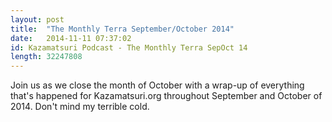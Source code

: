 ```yaml
---
layout: post
title:  "The Monthly Terra September/October 2014"
date:   2014-11-11 07:37:02
id: Kazamatsuri Podcast - The Monthly Terra SepOct 14
length: 32247808
---
```


Join us as we close the month of October with a wrap-up of everything that's happened for Kazamatsuri.org throughout September and October of 2014. Don't mind my terrible cold.
